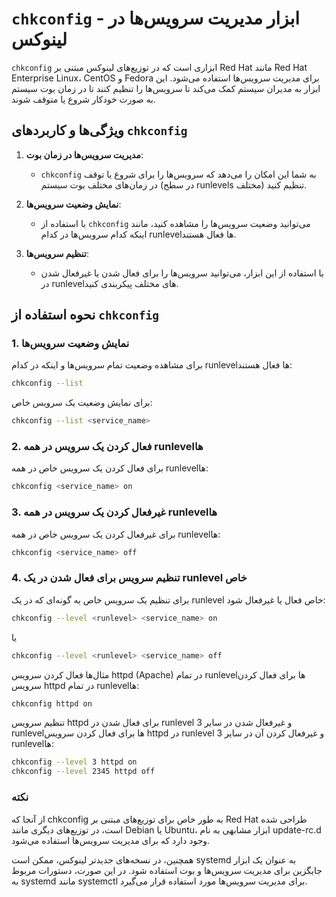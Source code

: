 # `chkconfig` - ابزار مدیریت سرویس‌ها در لینوکس

`chkconfig` ابزاری است که در توزیع‌های لینوکس مبتنی بر Red Hat مانند Red Hat Enterprise Linux، CentOS و Fedora برای مدیریت سرویس‌ها استفاده می‌شود. این ابزار به مدیران سیستم کمک می‌کند تا سرویس‌ها را تنظیم کنند تا در زمان بوت سیستم به صورت خودکار شروع یا متوقف شوند.

## ویژگی‌ها و کاربردهای `chkconfig`

1. **مدیریت سرویس‌ها در زمان بوت**:
   - `chkconfig` به شما این امکان را می‌دهد که سرویس‌ها را برای شروع یا توقف در زمان‌های مختلف بوت سیستم (در سطح runlevels مختلف) تنظیم کنید.

2. **نمایش وضعیت سرویس‌ها**:
   - با استفاده از `chkconfig` می‌توانید وضعیت سرویس‌ها را مشاهده کنید، مانند اینکه کدام سرویس‌ها در کدام runlevel‌ها فعال هستند.

3. **تنظیم سرویس‌ها**:
   - با استفاده از این ابزار، می‌توانید سرویس‌ها را برای فعال شدن یا غیرفعال شدن در runlevel‌های مختلف پیکربندی کنید.

## نحوه استفاده از `chkconfig`

### 1. نمایش وضعیت سرویس‌ها

برای مشاهده وضعیت تمام سرویس‌ها و اینکه در کدام runlevel‌ها فعال هستند:
```bash
chkconfig --list
```

برای نمایش وضعیت یک سرویس خاص:
```bash
chkconfig --list <service_name>
```

### 2. فعال کردن یک سرویس در همه runlevel‌ها
برای فعال کردن یک سرویس خاص در همه runlevel‌ها:

```bash
chkconfig <service_name> on
```

### 3. غیرفعال کردن یک سرویس در همه runlevel‌ها
برای غیرفعال کردن یک سرویس خاص در همه runlevel‌ها:

```bash
chkconfig <service_name> off
```
### 4. تنظیم سرویس برای فعال شدن در یک runlevel خاص
برای تنظیم یک سرویس خاص به گونه‌ای که در یک runlevel خاص فعال یا غیرفعال شود:
```bash
chkconfig --level <runlevel> <service_name> on
```
یا

```bash
chkconfig --level <runlevel> <service_name> off
```

مثال‌ها
فعال کردن سرویس httpd (Apache) در تمام runlevel‌ها
برای فعال کردن سرویس httpd در تمام runlevel‌ها:

```bash
chkconfig httpd on
```
تنظیم سرویس httpd برای فعال شدن در runlevel 3 و غیرفعال شدن در سایر runlevel‌ها
برای فعال کردن سرویس httpd در runlevel 3 و غیرفعال کردن آن در سایر runlevel‌ها:

```bash
chkconfig --level 3 httpd on
chkconfig --level 2345 httpd off
```

### نکته
از آنجا که chkconfig به طور خاص برای توزیع‌های مبتنی بر Red Hat طراحی شده است، در توزیع‌های دیگری مانند Debian یا Ubuntu، ابزار مشابهی به نام update-rc.d وجود دارد که برای مدیریت سرویس‌ها استفاده می‌شود.

همچنین، در نسخه‌های جدیدتر لینوکس، ممکن است systemd به عنوان یک ابزار جایگزین برای مدیریت سرویس‌ها و بوت استفاده شود. در این صورت، دستورات مربوط به systemd مانند systemctl برای مدیریت سرویس‌ها مورد استفاده قرار می‌گیرد.


